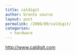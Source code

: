 ```yaml
---
title: caldigit
author: bronto saurus
layout: post
permalink: /2008/09/caldigit/
categories:
  - hardware
---
```

<a href="http://www.caldigit.com" target="_blank" >http://www.caldigit.com</a>